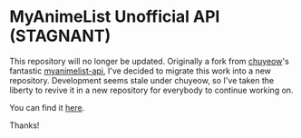 MyAnimeList Unofficial API (STAGNANT)
=====================================

This repository will no longer be updated. Originally a fork from [chuyeow](https://github.com/chuyeow)'s fantastic [myanimelist-api](https://github.com/chuyeow/myanimelist-api), I've decided to migrate this work into a new repository. Development seems stale under chuyeow, so I've taken the liberty to revive it in a new repository for everybody to continue working on. 

You can find it [here](https://github.com/croberts22/umalapi).

Thanks!
